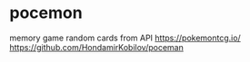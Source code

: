 # pocemon
memory game
random cards from API https://pokemontcg.io/
https://github.com/HondamirKobilov/poceman
